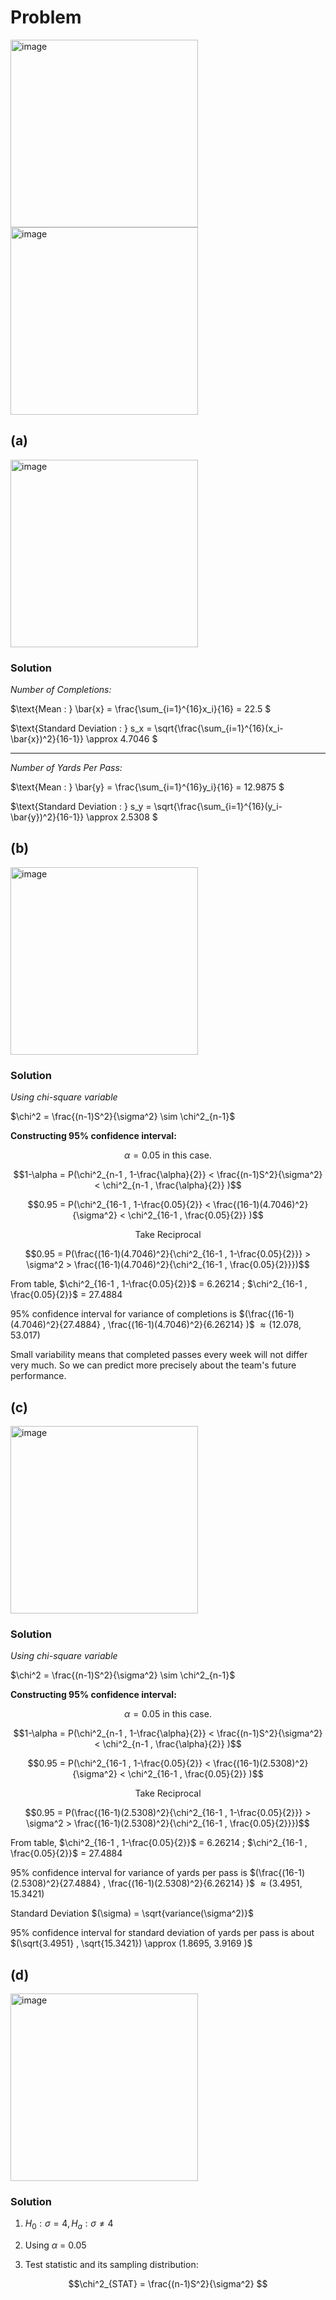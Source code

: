 # Problem

<img width="300" alt="image" src="https://github.com/user-attachments/assets/a0dbd942-7937-491c-a066-c6f2d95d9fe2" />
<img width="300" alt="image" src="https://github.com/user-attachments/assets/545025ac-f64b-4923-aea8-5a46f9ecf584" />

## (a)

<img width="300" alt="image" src="https://github.com/user-attachments/assets/947e7859-fec3-4539-958b-99f70e9c6d2c" />

### Solution

*Number of Completions:*
 
$\text{Mean : } \bar{x} = \frac{\sum_{i=1}^{16}x_i}{16} = 22.5 $

$\text{Standard Deviation : } s_x = \sqrt{\frac{\sum_{i=1}^{16}(x_i-\bar{x})^2}{16-1}} \approx 4.7046 $

--------------

*Number of  Yards Per Pass:*

$\text{Mean : } \bar{y} = \frac{\sum_{i=1}^{16}y_i}{16} = 12.9875 $

$\text{Standard Deviation : } s_y = \sqrt{\frac{\sum_{i=1}^{16}(y_i-\bar{y})^2}{16-1}} \approx 2.5308 $


## (b)

<img width="300" alt="image" src="https://github.com/user-attachments/assets/cad726b7-bbdd-4ab0-bc15-70756b62168f" />

### Solution

*Using chi-square variable*

$\chi^2 = \frac{(n-1)S^2}{\sigma^2} \sim \chi^2_{n-1}$

**Constructing 95\% confidence interval:**

$$\alpha = 0.05 \text{ in this case.}$$

$$1-\alpha = P(\chi^2_{n-1 , 1-\frac{\alpha}{2}} < \frac{(n-1)S^2}{\sigma^2} < \chi^2_{n-1 , \frac{\alpha}{2}} )$$

$$0.95 = P(\chi^2_{16-1 , 1-\frac{0.05}{2}} < \frac{(16-1)(4.7046)^2}{\sigma^2} < \chi^2_{16-1 , \frac{0.05}{2}} )$$

$$\text{Take Reciprocal}$$

$$0.95 = P(\frac{(16-1)(4.7046)^2}{\chi^2_{16-1 , 1-\frac{0.05}{2}}} > \sigma^2 > \frac{(16-1)(4.7046)^2}{\chi^2_{16-1 , \frac{0.05}{2}}})$$

From table, $\chi^2_{16-1 , 1-\frac{0.05}{2}}$ = 6.26214  ;   $\chi^2_{16-1 , \frac{0.05}{2}}$ = 27.4884 

95\% confidence interval for variance of completions is $(\frac{(16-1)(4.7046)^2}{27.4884} , \frac{(16-1)(4.7046)^2}{6.26214} )$ $\approx (12.078 , 53.017)$ 

Small variability means that completed passes every week will not differ very much. So we can predict more precisely about the team's future performance.


## (c)

<img width="300" alt="image" src="https://github.com/user-attachments/assets/8f82d877-6c6e-45ba-97f4-0ad0a19f5853" />

### Solution

*Using chi-square variable*

$\chi^2 = \frac{(n-1)S^2}{\sigma^2} \sim \chi^2_{n-1}$

**Constructing 95\% confidence interval:**

$$\alpha = 0.05 \text{ in this case.}$$

$$1-\alpha = P(\chi^2_{n-1 , 1-\frac{\alpha}{2}} < \frac{(n-1)S^2}{\sigma^2} < \chi^2_{n-1 , \frac{\alpha}{2}} )$$

$$0.95 = P(\chi^2_{16-1 , 1-\frac{0.05}{2}} < \frac{(16-1)(2.5308)^2}{\sigma^2} < \chi^2_{16-1 , \frac{0.05}{2}} )$$

$$\text{Take Reciprocal}$$

$$0.95 = P(\frac{(16-1)(2.5308)^2}{\chi^2_{16-1 , 1-\frac{0.05}{2}}} > \sigma^2 > \frac{(16-1)(2.5308)^2}{\chi^2_{16-1 , \frac{0.05}{2}}})$$

From table, $\chi^2_{16-1 , 1-\frac{0.05}{2}}$ = 6.26214  ;   $\chi^2_{16-1 , \frac{0.05}{2}}$ = 27.4884 

95\% confidence interval for variance of yards per pass is $(\frac{(16-1)(2.5308)^2}{27.4884} , \frac{(16-1)(2.5308)^2}{6.26214} )$ $\approx (3.4951 , 15.3421)$

Standard Deviation $(\sigma) = \sqrt{variance(\sigma^2)}$

95\% confidence interval for standard deviation of yards per pass is about $(\sqrt{3.4951} , \sqrt{15.3421}) \approx (1.8695, 3.9169 )$

## (d)

<img width="300" alt="image" src="https://github.com/user-attachments/assets/8be6e9da-6274-4c5a-b46f-5101133d4c51" />

### Solution

1. $H_0 : \sigma = 4 , H_a : \sigma \neq 4$

2. Using $\alpha$ = 0.05

3. Test statistic and its sampling distribution:

$$\chi^2_{STAT} = \frac{(n-1)S^2}{\sigma^2} $$ 

